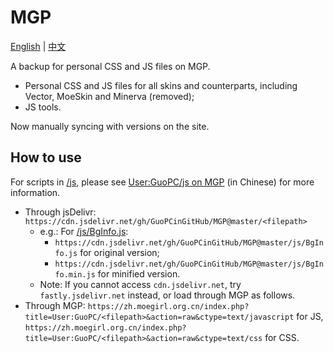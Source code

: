 # MGP

[English](README.md) | [中文](README-zh.md)

A backup for personal CSS and JS files on MGP.

- Personal CSS and JS files for all skins and counterparts, including Vector, MoeSkin and Minerva (removed);
- JS tools.

Now manually syncing with versions on the site.

## How to use
For scripts in [/js](/js), please see [User:GuoPC/js on MGP](https://zh.moegirl.org.cn/User:GuoPC/js) (in Chinese) for more information.

- Through jsDelivr: `https://cdn.jsdelivr.net/gh/GuoPCinGitHub/MGP@master/<filepath>`
  - e.g.: For [/js/BgInfo.js](/js/BgInfo.js):
    - `https://cdn.jsdelivr.net/gh/GuoPCinGitHub/MGP@master/js/BgInfo.js` for original version;
    - `https://cdn.jsdelivr.net/gh/GuoPCinGitHub/MGP@master/js/BgInfo.min.js` for minified version.
  - Note: If you cannot access `cdn.jsdelivr.net`, try `fastly.jsdelivr.net` instead, or load through MGP as follows.
- Through MGP: `https://zh.moegirl.org.cn/index.php?title=User:GuoPC/<filepath>&action=raw&ctype=text/javascript` for JS, `https://zh.moegirl.org.cn/index.php?title=User:GuoPC/<filepath>&action=raw&ctype=text/css` for CSS.
